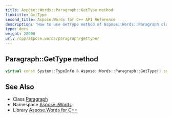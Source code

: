 ```yaml
---
title: Aspose::Words::Paragraph::GetType method
linktitle: GetType
second_title: Aspose.Words for C++ API Reference
description: 'How to use GetType method of Aspose::Words::Paragraph class in C++.'
type: docs
weight: 28000
url: /cpp/aspose.words/paragraph/gettype/
---
```

## Paragraph::GetType method




```cpp
virtual const System::TypeInfo & Aspose::Words::Paragraph::GetType() const override
```

## See Also

* Class [Paragraph](../)
* Namespace [Aspose::Words](../../)
* Library [Aspose.Words for C++](../../../)
